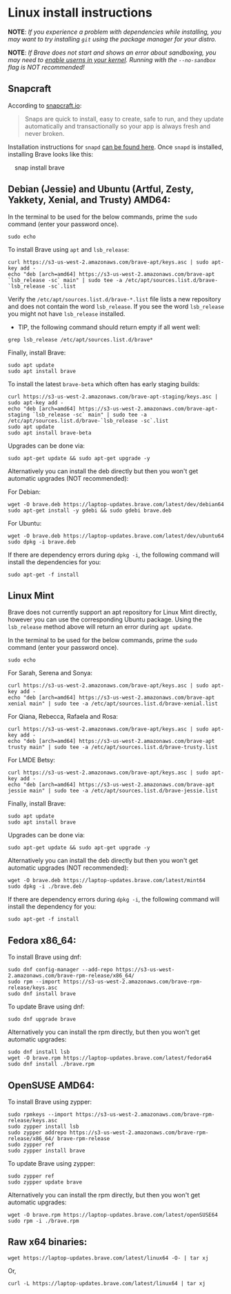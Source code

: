 # Linux install instructions

**NOTE**: _If you experience a problem with dependencies while installing, you may
want to try installing `git` using the package manager for your distro._

**NOTE**: _If Brave does not start and shows an error about sandboxing, you may need
to [enable userns in your kernel](https://superuser.com/questions/1094597/enable-user-namespaces-in-debian-kernel#1122977). Running with the `--no-sandbox` flag is NOT recommended!_

## Snapcraft

According to [snapcraft.io](https://snapcraft.io/):

> Snaps are quick to install, easy to create, safe to run, and they update
automatically and transactionally so your app is always fresh and never broken.

Installation instructions for `snapd` [can be found here](https://snapcraft.io/docs/core/install).
Once `snapd` is installed, installing Brave looks like this:

    snap install brave

## Debian (Jessie) and Ubuntu (Artful, Zesty, Yakkety, Xenial, and Trusty) AMD64:

In the terminal to be used for the below commands, prime the `sudo` command (enter your password once).
```
sudo echo
```

To install Brave using `apt` and `lsb_release`:

```
curl https://s3-us-west-2.amazonaws.com/brave-apt/keys.asc | sudo apt-key add -
echo "deb [arch=amd64] https://s3-us-west-2.amazonaws.com/brave-apt `lsb_release -sc` main" | sudo tee -a /etc/apt/sources.list.d/brave-`lsb_release -sc`.list
```

Verify the `/etc/apt/sources.list.d/brave-*.list` file lists a new repository and does not contain the word `lsb_release`. If you see the word `lsb_release` you might not have `lsb_release` installed.
 * TIP, the following command should return empty if all went well:
 ```
 grep lsb_release /etc/apt/sources.list.d/brave*
 ```

Finally, install Brave:
```
sudo apt update
sudo apt install brave
```

To install the latest `brave-beta` which often has early staging builds:

```
curl https://s3-us-west-2.amazonaws.com/brave-apt-staging/keys.asc | sudo apt-key add -
echo "deb [arch=amd64] https://s3-us-west-2.amazonaws.com/brave-apt-staging `lsb_release -sc` main" | sudo tee -a /etc/apt/sources.list.d/brave-`lsb_release -sc`.list
sudo apt update
sudo apt install brave-beta
```

Upgrades can be done via:

```
sudo apt-get update && sudo apt-get upgrade -y
```

Alternatively you can install the deb directly but then you won't get automatic
upgrades (NOT recommended):

For Debian:
```
wget -O brave.deb https://laptop-updates.brave.com/latest/dev/debian64
sudo apt-get install -y gdebi && sudo gdebi brave.deb
```

For Ubuntu:
```
wget -O brave.deb https://laptop-updates.brave.com/latest/dev/ubuntu64
sudo dpkg -i brave.deb
```

If there are dependency errors during `dpkg -i`, the following command will
install the dependencies for you:
```
sudo apt-get -f install
```

## Linux Mint

Brave does not currently support an apt repository for Linux Mint directly, however you can use the corresponding Ubuntu package. Using the `lsb_release` method above will return an error during `apt update`.

In the terminal to be used for the below commands, prime the `sudo` command (enter your password once).
```
sudo echo
```

For Sarah, Serena and Sonya:
```
curl https://s3-us-west-2.amazonaws.com/brave-apt/keys.asc | sudo apt-key add -
echo "deb [arch=amd64] https://s3-us-west-2.amazonaws.com/brave-apt xenial main" | sudo tee -a /etc/apt/sources.list.d/brave-xenial.list
```

For Qiana, Rebecca, Rafaela and Rosa:
```
curl https://s3-us-west-2.amazonaws.com/brave-apt/keys.asc | sudo apt-key add -
echo "deb [arch=amd64] https://s3-us-west-2.amazonaws.com/brave-apt trusty main" | sudo tee -a /etc/apt/sources.list.d/brave-trusty.list
```

For LMDE Betsy:
```
curl https://s3-us-west-2.amazonaws.com/brave-apt/keys.asc | sudo apt-key add -
echo "deb [arch=amd64] https://s3-us-west-2.amazonaws.com/brave-apt jessie main" | sudo tee -a /etc/apt/sources.list.d/brave-jessie.list
```

Finally, install Brave:
```
sudo apt update
sudo apt install brave
```

Upgrades can be done via:
```
sudo apt-get update && sudo apt-get upgrade -y
```

Alternatively you can install the deb directly but then you won't get automatic upgrades (NOT recommended):
```
wget -O brave.deb https://laptop-updates.brave.com/latest/mint64
sudo dpkg -i ./brave.deb
```

If there are dependency errors during `dpkg -i`, the following command will
install the dependency for you:
```
sudo apt-get -f install
```

## Fedora x86_64:

To install Brave using dnf:
```
sudo dnf config-manager --add-repo https://s3-us-west-2.amazonaws.com/brave-rpm-release/x86_64/
sudo rpm --import https://s3-us-west-2.amazonaws.com/brave-rpm-release/keys.asc
sudo dnf install brave
```

To update Brave using dnf:
```
sudo dnf upgrade brave
```

Alternatively you can install the rpm directly, but then you won't get automatic upgrades:
```
sudo dnf install lsb
wget -O brave.rpm https://laptop-updates.brave.com/latest/fedora64
sudo dnf install ./brave.rpm
```

## OpenSUSE AMD64:

To install Brave using zypper:
```
sudo rpmkeys --import https://s3-us-west-2.amazonaws.com/brave-rpm-release/keys.asc
sudo zypper install lsb
sudo zypper addrepo https://s3-us-west-2.amazonaws.com/brave-rpm-release/x86_64/ brave-rpm-release
sudo zypper ref
sudo zypper install brave
```

To update Brave using zypper:
```
sudo zypper ref
sudo zypper update brave
```

Alternatively you can install the rpm directly, but then you won't get automatic upgrades:
```
wget -O brave.rpm https://laptop-updates.brave.com/latest/openSUSE64
sudo rpm -i ./brave.rpm
```

## Raw x64 binaries:

```
wget https://laptop-updates.brave.com/latest/linux64 -O- | tar xj
```

Or,
```
curl -L https://laptop-updates.brave.com/latest/linux64 | tar xj
```
